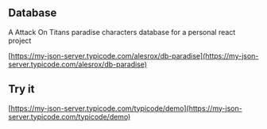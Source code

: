 ## Database

A Attack On Titans paradise characters database for a personal react project

[https://my-json-server.typicode.com/alesrox/db-paradise](https://my-json-server.typicode.com/alesrox/db-paradise)

## Try it

[https://my-json-server.typicode.com/typicode/demo](https://my-json-server.typicode.com/typicode/demo)
